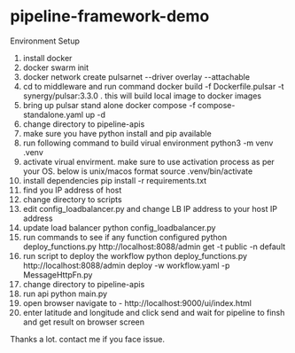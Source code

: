 # pipeline-framework-demo
 
Environment Setup

1. install docker 
2. docker swarm init
3. docker network create pulsarnet --driver overlay --attachable
4. cd to middleware and run command
    docker build -f Dockerfile.pulsar -t synergy/pulsar:3.3.0 .
    this will build local image to docker images
5. bring up pulsar stand alone
    docker compose -f compose-standalone.yaml up -d
6. change directory to pipeline-apis
7. make sure you have python install and pip available
8. run following command to build virual environment
    python3 -m venv .venv
9. activate virual envirment. make sure to use activation process as per your OS. below is unix/macos format
    source .venv/bin/activate 
10. install dependencies
    pip install -r requirements.txt
11. find you IP address of host
12. change directory to scripts
13. edit config_loadbalancer.py and change LB IP address to your host IP address
14. update load balancer 
    python config_loadbalancer.py
15. run commands to see if any function configured
    python deploy_functions.py http://localhost:8088/admin get -t public -n default
16. run script to deploy the workflow
    python deploy_functions.py http://localhost:8088/admin deploy -w workflow.yaml -p MessageHttpFn.py
17. change directory to pipeline-apis
18. run api
    python main.py 
19. open browser navigate to - http://localhost:9000/ui/index.html
20. enter latitude and longitude and click send and wait for pipeline to finsh and get result on browser screen


Thanks a lot. contact me if you face issue.


